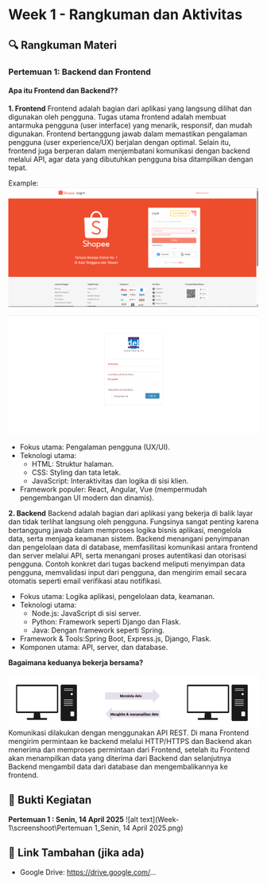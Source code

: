 # Week 1 - Rangkuman dan Aktivitas

## 🔍 Rangkuman Materi

### Pertemuan 1: Backend dan Frontend

#### Apa itu Frontend dan Backend??

**1. Frontend**
Frontend adalah bagian dari aplikasi yang langsung dilihat dan digunakan oleh pengguna. Tugas utama frontend adalah membuat antarmuka pengguna (user interface) yang menarik, responsif, dan mudah digunakan. Frontend bertanggung jawab dalam memastikan pengalaman pengguna (user experience/UX) berjalan dengan optimal. Selain itu, frontend juga berperan dalam menjembatani komunikasi dengan backend melalui API, agar data yang dibutuhkan pengguna bisa ditampilkan dengan tepat.

Example:
![alt text](Week-1\screenshoot\image.png)

![alt text](Week-1\screenshoot\image-1.png)

- Fokus utama: Pengalaman pengguna (UX/UI).
- Teknologi utama:
  - HTML: Struktur halaman.
  - CSS: Styling dan tata letak.
  - JavaScript: Interaktivitas dan logika di sisi klien.
- Framework populer: React, Angular, Vue (mempermudah pengembangan UI modern dan dinamis).

**2. Backend**
Backend adalah bagian dari aplikasi yang bekerja di balik layar dan tidak terlihat langsung oleh pengguna. Fungsinya sangat penting karena bertanggung jawab dalam memproses logika bisnis aplikasi, mengelola data, serta menjaga keamanan sistem. Backend menangani penyimpanan dan pengelolaan data di database, memfasilitasi komunikasi antara frontend dan server melalui API, serta menangani proses autentikasi dan otorisasi pengguna. Contoh konkret dari tugas backend meliputi menyimpan data pengguna, memvalidasi input dari pengguna, dan mengirim email secara otomatis seperti email verifikasi atau notifikasi.

- Fokus utama: Logika aplikasi, pengelolaan data, keamanan.
- Teknologi utama:
  - Node.js: JavaScript di sisi server.
  - Python: Framework seperti Django dan Flask.
  - Java: Dengan framework seperti Spring.
- Framework & Tools:Spring Boot, Express.js, Django, Flask.
- Komponen utama: API, server, dan database.

**Bagaimana keduanya bekerja bersama?**

![alt text](Week-1\screenshoot\image-2.png)
Komunikasi dilakukan dengan menggunakan API REST. Di mana Frontend mengirim permintaan ke backend melalui HTTP/HTTPS dan Backend akan menerima dan memproses permintaan dari Frontend, setelah itu Frontend akan menampilkan data yang diterima dari Backend dan selanjutnya Backend mengambil data dari database dan mengembalikannya ke frontend.

## 📸 Bukti Kegiatan

**Pertemuan 1 : Senin, 14 April 2025**
![alt text](Week-1\screenshoot\Pertemuan 1_Senin, 14 April 2025.png)

## 📂 Link Tambahan (jika ada)

- Google Drive: https://drive.google.com/...

